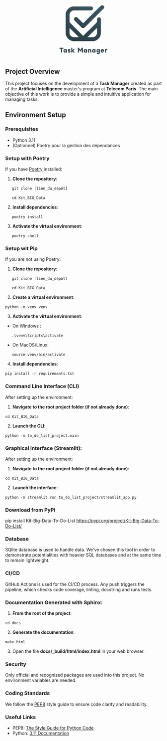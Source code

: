 ![task_manager_logo](assets/img/logo.png)

## Project Overview

This project focuses on the development of a __Task Manager__ created as part of the  __Artificial Intelligence__ master's program at  __Telecom Paris__. The main objective of this work is to provide a simple and intuitive application for managing tasks.

## Environment Setup

### Prerequisites

- Python 3.11
- (Optionnel) Poetry pour la gestion des dépendances


### Setup with Poetry

If you have [Poetry](https://python-poetry.org/) installed:

1. **Clone the repository**:
```
   git clone [lien_du_dépôt]
```
```
   cd Kit_BIG_Data
```

2. **Install dependencies**:
```
   poetry install
```

3. **Activate the virtual environment**:
```
   poetry shell
```

### Setup wit Pip

If you are not using Poetry:

1. **Clone the repository**:
```
   git clone [lien_du_dépôt]
```
```
   cd Kit_BIG_Data
```

2. **Create a virtual environment**:
```
python -m venv venv
```

3. **Activate the virtual environment**:
- On Windows :
```
   .\venv\Scripts\activate
```

- On MacOS/Linux:
```
   source venv/bin/activate
```

4. **Install dependencies**:
```
pip install -r requirements.txt
```

### Command Line Interface (CLI)

After setting up the environment:

1. **Navigate to the root project folder (if not already done)**:
```
cd Kit_BIG_Data
```

2. **Launch the CLI**:
```
python -m to_do_list_project.main
```

### Graphical Interface (Streamlit):

After setting up the environment:

1. **Navigate to the root project folder (if not already done)**:
```
cd Kit_BIG_Data
```

2. **Launch the interface**:
```
python -m streamlit run to_do_list_project/streamlit_app.py
```

### Download from PyPi

pip install Kit-Big-Data-To-Do-List
https://pypi.org/project/Kit-Big-Data-To-Do-List/

### Database

SQlite database is used to handle data.
We've chosen this tool in order to demonstrate potentialities with heavier SQL databases and at the same time to remain lightweight.

### CI/CD

GitHub Actions is used for the CI/CD process.
Any push triggers the pipeline, which checks code coverage, linting, docstring and runs tests.

### Documentation Generated with Sphinx:

1. **From the root of the project**:
```
cd docs
```

2. **Generate the documentation**:
```
make html
```

3. Open the file **docs/_build/html/index.html** in your web browser.

### Security

Only official and recognized packages are used into this project.
No environment variables are needed.

### Coding Standards

We follow the [PEP8](https://peps.python.org/pep-0008/) style guide to ensure code clarity and readability.


### Useful Links

- PEP8: [The Style Guide for Python Code](https://peps.python.org/pep-0008/)
- Python: [3.11 Documentation](https://docs.python.org/3.11/)
